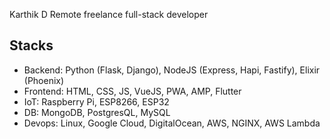 Karthik D
Remote freelance full-stack developer

## Stacks
- Backend: Python (Flask, Django), NodeJS (Express, Hapi, Fastify), Elixir (Phoenix)
- Frontend: HTML, CSS, JS, VueJS, PWA, AMP, Flutter
- IoT: Raspberry Pi, ESP8266, ESP32
- DB:  MongoDB, PostgresQL, MySQL
- Devops: Linux, Google Cloud, DigitalOcean, AWS, NGINX, AWS Lambda

